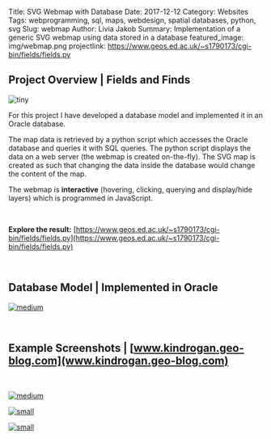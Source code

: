 Title: SVG Webmap with Database
Date: 2017-12-12
Category: Websites
Tags: webprogramming, sql, maps, webdesign, spatial databases, python, svg
Slug: webmap
Author: Livia Jakob
Summary: Implementation of a generic SVG webmap using data stored in a database
featured_image: img/webmap.png
projectlink: https://www.geos.ed.ac.uk/~s1790173/cgi-bin/fields/fields.py


## **Project Overview |** Fields and Finds

![tiny]({static}/img/webmap.png)


For this project I have developed a database model and implemented it in an Oracle database. 

The map data is retrieved by a python script which accesses the Oracle database and queries it with SQL queries. The python script displays the data on a web server (the webmap is created on-the-fly). The SVG map is created as such that changing the data inside the database would change the content of the map.

The webmap is **interactive** (hovering, clicking, querying and display/hide layers) which is programmed in JavaScript.

&nbsp;

**Explore the result:** [https://www.geos.ed.ac.uk/~s1790173/cgi-bin/fields/fields.py](https://www.geos.ed.ac.uk/~s1790173/cgi-bin/fields/fields.py)

&nbsp;

## **Database Model |** Implemented in Oracle

[![medium]({static}/img/webmapdb.png)]({static}/img/webmapdb.png)

&nbsp;
&nbsp;


## **Example Screenshots |** [www.kindrogan.geo-blog.com](www.kindrogan.geo-blog.com)

&nbsp;

[![medium]({static}/img/webmap1.png)]({static}/img/webmap1.png)

[![small]({static}/img/webmap2.png)]({static}/img/webmap2.png)

[![small]({static}/img/webmap3.png)]({static}/img/webmap3.png)

